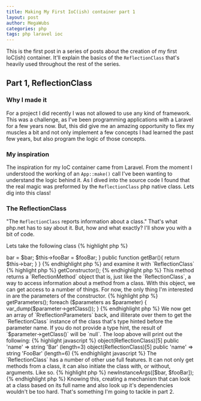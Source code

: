 ```yaml
---
title: Making My First IoC(ish) container part 1
layout: post
author: MegaWubs
categories: php
tags: php laravel ioc
---
```


This is the first post in a series of posts about the creation of my first IoC(ish) container. It'll explain the 
basics of the `ReflectionClass` that's heavily used throughout the rest of the series.

## Part 1, ReflectionClass


### Why I made it
For a project I did recently I was not allowed to use any kind of framework. This was a challenge, as I've been 
programming applications with a Laravel for a few years now. But, this did give me an amazing opportunity to 
flex my muscles a bit and not only implement a few concepts I had learned the past few years, but also program the 
logic of those concepts.

### My inspiration

The inspiration for my IoC container came from Laravel. From the moment I understood the working of an `App::make()` 
call I've been wanting to understand the logic behind it. As I dived into the source code I found that the real magic 
was preformed by the `ReflectionClass` php native class. Lets dig into this class!
   
### The ReflectionClass

"The `ReflectionClass` reports information about a class." That's what php.net has to say about it. But, how and what 
exactly? I'll show you with a bit of code.

Lets take the following class
{% highlight php %}

<?php
class Foo{
    
    private $bar;
    
    private $fooBar;
    
    public function __construct(Bar $bar, FooBar $fooBar){
        $this->bar = $bar;
        $this->fooBar = $fooBar;
     }
     
     public function getBar(){
        return $this->bar;
     }
}
{% endhighlight php %}

and examine it with `ReflectionClass`

{% highlight php %}
<?php

$reflectionFoo = new ReflectionClass('Foo');

{% endhighlight php %}

The code above makes the `ReflectionClass` instance with the name of the class `Foo` as a parameter. The 
ReflectionClass will now load in the `Foo` class and we are able to access information about, lets say, the 
constructor. This can be done like this:

{% highlight php %}
<?php
$constructor = $reflectionFoo->getConstructor();
{% endhighlight php %}

This method returns a `ReflectionMethod` object that is, just like the `ReflectionClass`, a way to access information
about a method from a class. With this object, we can get access to a number of things. For now, the only thing I'm 
interested in are the parameters of the constructor.

{% highlight php %}
<?php
$parameters = $constructor->getParameters();

foreach ($parameters as $parameter) {
    var_dump($parameter->getClass());
}
{% endhighlight php %}

We now get an array of `RreflectionParameters` back, and illiterate over them to get the `ReflectionClass` 
instance of the class that's type hinted before the parameter name. If you do not provide a type hint, the result of 
`$parameter->getClass()` will be `null`. The loop above will print out the following:

{% highlight javascript %}
object(ReflectionClass)[5]
  public 'name' => string 'Bar' (length=3)
object(ReflectionClass)[5]
  public 'name' => string 'FooBar' (length=6)

{% endhighlight javascript %}

The `ReflectionClass` has a number of other use full features. It can not only get methods from a class, it can also 
initiate the class with, or without, arguments. Like so.

{% highlight php %}
<?php

$reflectionFoo = new ReflectionClass('Foo');

$bar = new Bar();

$fooBar = new FooBar();

$foo = $reflectionFoo->newInstanceArgs([$bar, $fooBar]);

{% endhighlight php %}

Knowing this, creating a mechanism that can look at a class based on its full name and also look up it's dependencies
wouldn't be too hard. That's something I'm going to tackle in part 2.